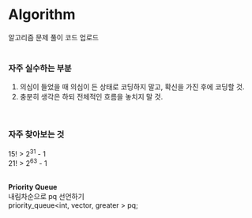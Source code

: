 # Algorithm
알고리즘 문제 풀이 코드 업로드
</br></br>
### 자주 실수하는 부분
<ol>
  <li>의심이 들었을 때 의심이 든 상태로 코딩하지 말고, 확신을 가진 후에 코딩할 것.</li>
  <li>충분히 생각은 하되 전체적인 흐름을 놓치지 말 것.</li>
</ol>
</br>

### 자주 찾아보는 것
15! > 2<sup>31</sup> - 1 </br>
21! > 2<sup>63</sup> - 1 </br>
</br>

<b>Priority Queue</b></br>
내림차순으로 pq 선언하기</br>
priority_queue<int, vector<int>, greater<int> > pq;
